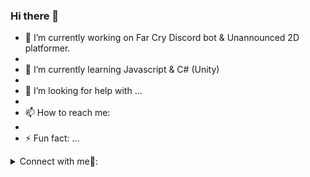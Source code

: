 ### Hi there 👋

- 🔭 I’m currently working on Far Cry Discord bot & Unannounced 2D platformer.
- 
- 🌱 I’m currently learning Javascript & C# (Unity)
- 
- 🤔 I’m looking for help with ...
- 
- 📫 How to reach me: 
-
- ⚡ Fun fact: ...


<details>
<summary> Connect with me🤝: </summary>  

<br/>

<a href="https://github.com/Timtendo12">
  <img align="left" alt="Tim's Github" width="22px" src="https://upload.wikimedia.org/wikipedia/commons/thumb/a/ae/Github-desktop-logo-symbol.svg/1024px-Github-desktop-logo-symbol.svg.png" />
</a>

<a href="https://instagram.com/timslager12/">
  <img align="left" alt="Tim's Instagram" width="22px" src="https://upload.wikimedia.org/wikipedia/commons/thumb/a/a5/Instagram_icon.png/600px-Instagram_icon.png" />
</a>

<a href="https://twitter.com/handzeepje12/">
  <img align="left" alt="Tim's Twitter" width="22px" src="https://cdn2.iconfinder.com/data/icons/metro-uinvert-dock/256/Twitter_NEW.png" />
</a>

<a href="https://www.linkedin.com/in/tim-slager-1a89161aa/">
  <img align="left" alt="Dave's Linkdein" width="22px" src="https://cdn3.iconfinder.com/data/icons/inficons/512/linkedin.png" />
</a>
  
<a href="https://www.discord.gg/farcry/">
  <img align="left" alt="Tim's Discord" width="22px" src="https://cdn4.iconfinder.com/data/icons/logos-and-brands/512/91_Discord_logo_logos-512.png" />
</a>

<br/>

</details>

